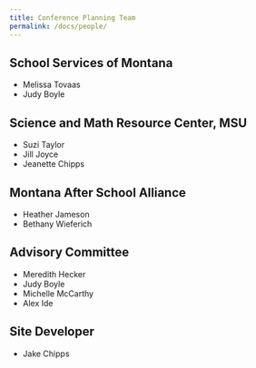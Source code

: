 ```yaml
---
title: Conference Planning Team
permalink: /docs/people/
---
```


## School Services of Montana
- Melissa Tovaas
- Judy Boyle


## Science and Math Resource Center, MSU
- Suzi Taylor
- Jill Joyce
- Jeanette Chipps


## Montana After School Alliance
- Heather Jameson
- Bethany Wieferich

## Advisory Committee
- Meredith Hecker
- Judy Boyle
- Michelle McCarthy
- Alex Ide

## Site Developer
- Jake Chipps